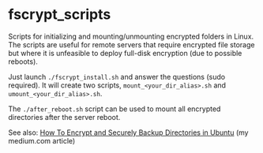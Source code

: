 # fscrypt_scripts

Scripts for initializing and mounting/unmounting encrypted folders in Linux. The scripts are useful for remote servers that require encrypted file storage but where it is unfeasible to deploy full-disk encryption (due to possible reboots).

Just launch `./fscrypt_install.sh` and answer the questions (sudo required). It will create two scripts, `mount_<your_dir_alias>.sh` and `umount_<your_dir_alias>.sh`.

The `./after_reboot.sh` script can be used to mount all encrypted directories after the server reboot.

See also: [How To Encrypt and Securely Backup Directories in Ubuntu](https://sergejskozlovics.medium.com/how-to-encrypt-and-securely-backup-directories-in-ubuntu-727ea9362049) (my medium.com article)






